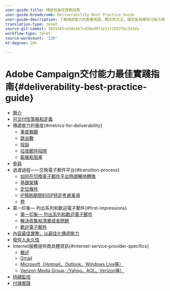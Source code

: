 ```yaml
---
user-guide-title: 傳遞性最佳實務指南
user-guide-breadcrumb: Deliverability Best Practice Guide
user-guide-description: 了解傳遞能力的重要用語、概念和方法，讓您能夠確保行銷方案成功推行。
translation-type: tm+mt
source-git-commit: 5019165cd38a3b7cd26e4971e11f155278c3d3da
workflow-type: tm+mt
source-wordcount: '120'
ht-degree: 20%

---
```



# Adobe Campaign交付能力最佳實踐指南{#deliverability-best-practice-guide}

+ [簡介](/help/introduction.md)
+ [可交付性策略和定義](/help/deliverability-strategy-and-definition.md)
+ 傳遞能力的量度{#metrics-for-deliverability}
   + [量度概觀](/help/metrics/metrics-overview.md)
   + [跳出數](/help/metrics/bounces.md)
   + [投訴](/help/metrics/complaints.md)
   + [垃圾郵件陷阱](/help/metrics/spam-traps.md)
   + [膨脹和阻塞](/help/metrics/bulking-and-blocking.md)
+ [參與](/help/engagement.md)
+ 過渡過程——交換電子郵件平台{#transition-process}
   + [如何在切換電子郵件平台時順暢地轉換](/help/transition-process/switching-email-platforms.md)
   + [基礎架構](/help/transition-process/infrastructure.md)
   + [定位條件](/help/transition-process/targeting-criteria.md)
   + [IP預熱期間的ISP特定考慮事項](/help/transition-process/isp-specific-considerations-during-ip-warming.md)
   + [卷](/help/transition-process/volume.md)
+ 第一印象— 列出系列和歡迎電子郵件{#first-impressions}
   + [第一印象— 列出系列和歡迎電子郵件](/help/first-impressions/introduction.md)
   + [解決收集和清單成長問題](/help/first-impressions/address-collection-and-list-growth.md)
   + [歡迎電子郵件](/help/first-impressions/welcome-emails.md)
+ [內容最佳實務，以最佳化傳遞能力](/help/content-best-practices-for-optimal-delivery.md)
+ [發件人永久性](/help/sender-permanence.md)
+ Internet服務提供商具體資訊{#internet-service-provider-specifics}
   + [概述](/help/internet-service-provider-specifics/overview.md)
   + [Gmail](/help/internet-service-provider-specifics/gmail.md)
   + [Microsoft（Hotmail、Outlook、Windows Live等）](/help/internet-service-provider-specifics/microsoft.md)
   + [Verizon Media Group（Yahoo、AOL、Verizon等）](/help/internet-service-provider-specifics/verizon-media-group.md)
+ [持續監控](/help/ongoing-monitoring.md)
+ [付諸實踐](/help/putting-it-in-practice.md)
